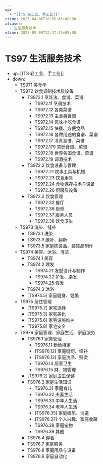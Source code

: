```yaml
---
up:
  - "[[TS 轻工业、手工业]]"
ctime: 2025-04-06T18:05:45+08:00
aliases:
  - 生活服务技术
mtime: 2025-09-09T12:37:13+08:00
---
```


# TS97 生活服务技术

- up: [[TS 轻工业、手工业]]
- down:	
	- TS971 美食学
	- TS972 饮食调制技术及设备
		- TS972.1 烹饪法、食谱、菜谱
			- TS972.11 烹调技术
			- TS972.12 各类菜谱
			- TS972.13 主食类食谱
			- TS972.14 风味小吃食谱
			- TS972.15 快餐、方便食品
			- TS972.16 各种用途的食谱、菜谱
			- TS972.17 清真食谱、菜谱
			- TS972.179 宫廷食谱、菜谱
			- TS972.18 世界各国食谱、菜谱
			- TS972.19 调酒技术
		- TS972.2 饮食设备与管理
			- TS972.21 炊事工具与机械
			- TS972.23 饮食用具
			- TS972.24 食物保存技术与设备
			- TS972.26 厨房及设备
		- TS972.3 饮食管理
			- TS972.32 餐厅
			- TS972.36 厨师
			- TS972.37 服务人员
			- TS972.38 饮食卫生
	- TS973 洗染、缝补
		- TS973.1 洗染
		- TS973.3 缝补、翻新
		- TS973.5 家庭陈设品、装饰品制作
	- TS974 美容、沐浴、清洁
		- TS974.1 美容
		- TS974.2 理发
			- TS974.21 发型设计与制作
			- TS974.22 护发、染发
			- TS974.25 假发
		- TS974.3 沐浴
		- [TS974.5] 家庭健身、健美
	- TS975 居住管理
		- [TS975.2] 家宅选择
		- [TS975.3] 家宅美化
		- [TS975.6] 家宅设施维护
		- [TS975.8] 家宅安全
	- TS976 家庭管理、家庭生活、家庭服务
		- TS976.1 家务管理
			- TS976.11 勤俭持家
			- [TS976.12] 家庭缝纫、织补
			- [TS976.13] 家庭洗涤、熨烫
			- TS976.14 居室卫生
			- TS976.15 财、物管理
		- [TS976.2] 家庭卫生保健
		- TS976.3 家庭生活知识
			- TS976.31 家庭育儿
			- TS976.32 夫妻生活
			- TS976.33 中年人生活
			- TS976.34 老年人生活
			- [TS976.35] 家庭娱乐、消遣
			- [TS976.37] 个人兴趣、家庭收藏
			- TS976.38 家庭宠物
			- TS976.39 其他
		- TS976.4 穿着
		- TS976.7 家庭服务
		- TS976.8 家庭用品与设备
		- TS976.9 家庭自动化

